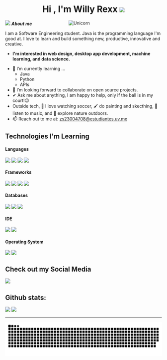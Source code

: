 <h1 align="center">Hi , I'm Willy Rexx <img src="https://media.giphy.com/media/hvRJCLFzcasrR4ia7z/giphy.gif" width="35"></h1>

<img align="right" width=300px alt="Unicorn" src="https://c.tenor.com/GN73MKBawZYAAAAi/busy-cute.gif" />

<img src="https://media.giphy.com/media/ObNTw8Uzwy6KQ/giphy.gif" width="30px">&nbsp;***About me***

I am a Software Engineering student. Java is the programming language I'm good at. I love to learn and build something new, productive, innovative and creative.
* **I'm interested in web design, desktop app development, machine learning, and data science.**
- 🌱 I’m currently learning ...
  - Java
  <!-- - React
  - Spring-->
  - Python
  <!--- Java Script-->
  - APIs
- 👯 I’m looking forward to collaborate on open source projects.
- ✔ Ask me about anything, I am happy to help, only if the ball is in my court!😉<br>
- Outside tech, 📖 I love watching soccer, 🖌️ do painting and skecthing, 🎵 listen to music, and 🌴 explore nature outdoors.
- 📫 Reach out to me at: <a href="zs23004708@estudiantes.uv.mx">zs23004708@estudiantes.uv.mx</a>

<!-- My Skills Include -->
## Technologies I'm Learning

<h4> Languages </h4>
<span> 
  <img src="https://img.shields.io/badge/JavaScript-F7DF1E?style=for-the-badge&logo=javascript&logoColor=black">
  <img src="https://img.shields.io/badge/Java-ED8B00?style=for-the-badge&logo=java&logoColor=white">
  <img src="https://img.shields.io/badge/python-3670A0?style=for-the-badge&logo=python&logoColor=ffdd54">
  <img src="https://img.shields.io/badge/bash_script-%23121011.svg?style=for-the-badge&logo=gnu-bash&logoColor=white">
</span>

<h4> Frameworks </h4>
<span>
  <img src="https://img.shields.io/badge/react-%2320232a.svg?style=for-the-badge&logo=react&logoColor=%2361DAFB">
  <img src="https://img.shields.io/badge/spring-%236DB33F.svg?style=for-the-badge&logo=spring&logoColor=white">
  <img src="https://img.shields.io/badge/node.js-6DA55F?style=for-the-badge&logo=node.js&logoColor=white">
  <img src="https://img.shields.io/badge/angular-%23DD0031.svg?style=for-the-badge&logo=angular&logoColor=white">

</span>

<h4> Databases </h4>
<span>
  <img src="https://img.shields.io/badge/MySQL-00000F?style=for-the-badge&logo=mysql&logoColor=white">
  <img src="https://img.shields.io/badge/postgres-%23316192.svg?style=for-the-badge&logo=postgresql&logoColor=white">
  <img src="https://img.shields.io/badge/Microsoft%20SQL%20Server-CC2927?style=for-the-badge&logo=microsoft%20sql%20server&logoColor=white">
 
</span>

<h4> IDE </h4>
<span>
<img src="https://img.shields.io/badge/Visual_Studio_Code-0078D4?style=for-the-badge&logo=visual%20studio%20code&logoColor=white">
<img src="https://img.shields.io/badge/NetBeansIDE-1B6AC6.svg?style=for-the-badge&logo=apache-netbeans-ide&logoColor=white">


<h4> Operating System </h4>
<span>
  <img src="https://img.shields.io/badge/Linux%20Mint-87CF3E?style=for-the-badge&logo=Linux%20Mint&logoColor=white">
  <img src="https://img.shields.io/badge/Windows-0078D6?style=for-the-badge&logo=windows&logoColor=white">

</span>

## Check out my Social Media

<a href= "https://www.tiktok.com/@willixm.fcw?is_from_webapp=1&sender_device=pc">
    <img src= "https://img.shields.io/badge/TikTok-%23000000.svg?style=for-the-badge&logo=TikTok&logoColor=white">
</a>


<h2 >Github stats:</h2> 

[![](https://github-readme-stats.vercel.app/api?username=WilliamSosa895&show_icons=true&theme=tokyonight&hide_border=true&locale=en)](https://github.com/WilliamSosa895)
[![](https://github-readme-streak-stats.herokuapp.com/?user=elanza-48&theme=material-palenight)](https://github.com/WilliamSosa895)
</div>

----

<p align="center">
  <img  src="https://raw.githubusercontent.com/Elanza-48/Elanza-48/main/resources/img/github-contribution-grid-snake.svg"
    alt="example" />
</p>


